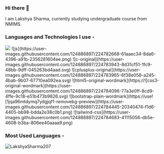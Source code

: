 ### Hi there 👋

<!--
**LakshyaSharma207/LakshyaSharma207** is a ✨ _special_ ✨ repository because its `README.md` (this file) appears on your GitHub profile.

Here are some ideas to get you started:

- 🔭 I’m currently working on ...
- 🌱 I’m currently learning ...
- 👯 I’m looking to collaborate on ...
- 🤔 I’m looking for help with ...
- 💬 Ask me about ...
- 📫 How to reach me: ...
- 😄 Pronouns: ...
- ⚡ Fun fact: ...
-->
I am Lakshya Sharma, currently studying undergraduate course from NMIMS.

<h3 align="left">Languages and Technologies I use - </h3>
<img src=“https://github.com/KrisKasprzak/ILI9341_t3_controls](https://user-images.githubusercontent.com/124886897/224782373-6edd3a6e-f71a-48e9-ad72-6c30308f9263.png”>
![js](https://user-images.githubusercontent.com/124886897/224782668-61aaec34-8da6-4396-a91b-2356281604ee.png)
![c-original](https://user-images.githubusercontent.com/124886897/224783943-8d31cf51-1fc9-48bb-9dff-045263bd4aad.svg)
![cplusplus-original](https://user-images.githubusercontent.com/124886897/224783965-6f38e058-a245-4bab-9b07-67710ea092ea.svg)
![html5-original-wordmark](https://![css3-original-wordmark](https://user-images.githubusercontent.com/124886897/224784096-77a3e0ff-8cd9-4ffe-9c18-e51b473b9826.svg)
![bootstrap-plain-wordmark](https://use![1jqa96mtdymq7ydgjqf1-removebg-preview](https://user-images.githubusercontent.com/124886897/224784445-20340474-f1d6-4405-bb98-bdda2e38c0b1.png)
![tailwind-css](https://user-images.githubusercontent.com/124886897/224784683-41115056-db5e-4608-b3ba-806ee40aaaa9.png)


<h3 align="left">Most Used Languages - </h3> 
<p><img align="left" src="https://github-readme-stats.vercel.app/api/top-langs?username=LakshyaSharma207&show_icons=true&locale=en&layout=compact" alt="LakshyaSharma207" /></p>

